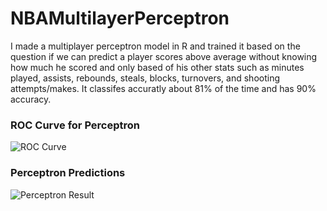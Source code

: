 # NBAMultilayerPerceptron
I made a multiplayer perceptron model in R and trained it based on the question if we can predict a player scores above average without knowing how much he scored and only based of his other stats such as minutes played, assists, rebounds, steals, blocks, turnovers, and shooting attempts/makes. It classifes accuratly about 81% of the time and has 90% accuracy. 

### ROC Curve for Perceptron

![ROC Curve](images/ROCPerceptron.png)

### Perceptron Predictions

![Perceptron Result](images/PerceptronResult.png)
